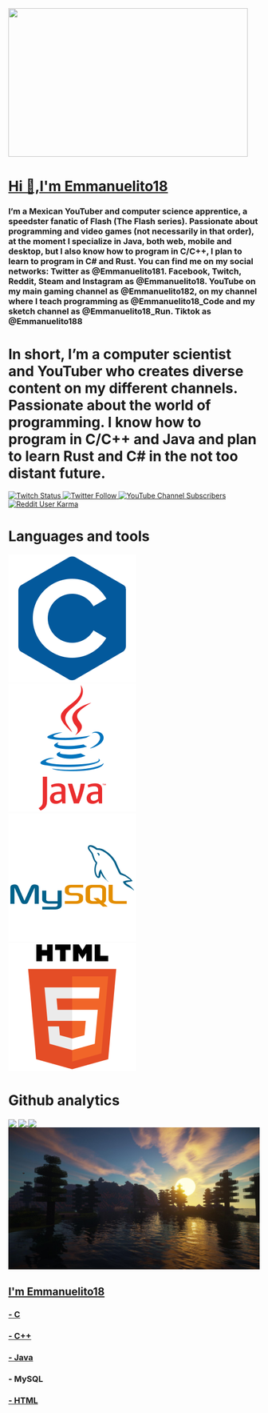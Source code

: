 <div id="header" aling="center">
    <img aling="center" src="https://media.giphy.com/media/XO8RMtRaK73isIt0i2/giphy.gif" width="480" height="297"/>
    <h1 aling="center"><a href="https://ww.youtube.com/@Emmanuelito18_Code">Hi 👋,I'm Emmanuelito18</a></h1>
    <h3 aling="center">I’m a Mexican YouTuber and computer science apprentice, a speedster fanatic of Flash (The Flash series). Passionate about programming and video games (not necessarily in that order), at the moment I specialize in Java, both web, mobile and desktop, but I also know how to program in C/C++, I plan to learn to program in C# and Rust. You can find me on my social networks: Twitter as @Emmanuelito181. Facebook, Twitch, Reddit, Steam and Instagram as @Emmanuelito18. YouTube on my main gaming channel as @Emmanuelito182, on my channel where I teach programming as @Emmanuelito18_Code and my sketch channel as @Emmanuelito18_Run. Tiktok as @Emmanuelito188</h3>
    <h1 aling="center">In short, I’m a computer scientist and YouTuber who creates diverse content on my different channels. Passionate about the world of programming. I know how to program in C/C++ and Java and plan to learn Rust and C# in the not too distant future.</h1>
</div>

<div id="badges">
  <a href="https://twitch.tv/emmanuelito18">
    <img alt="Twitch Status" src="https://img.shields.io/twitch/status/emmanuelito18?style=for-the-badge&logo=twitch">
  </a>
  <a href="https://twitter.com/Emmanuelito181">
    <img alt="Twitter Follow" src="https://img.shields.io/twitter/follow/Emmanuelito181?style=for-the-badge&logo=X">
  </a>
  <a href="https://www.youtube.com/@Emmanuelito18_Code">
    <img alt="YouTube Channel Subscribers" src="https://img.shields.io/youtube/channel/subscribers/UCDZAjygwY93eLyxAszZGvXw?style=for-the-badge&logo=youtube&label=Emmanuelito18%20Subscribers">
  </a>
  <a href="https://www.reddit.com/user/Emmanuelito18/">
    <img alt="Reddit User Karma" src="https://img.shields.io/reddit/user-karma/combined/Emmanuelito18?style=for-the-badge&logo=Reddit">
  </a>
</div>

<div id="languages and tools">
  <h1 aling=center">Languages and tools</h1>
  <a href="https://github.com/Emmanuelito18?tab=repositories&q=&type=&language=c&sort=">
    <img src="https://github.com/devicons/devicon/blob/master/icons/c/c-plain.svg"></img>
  </a>
  </a href="https://github.com/Emmanuelito18?tab=repositories&q=&type=&language=c%2B%2B&sort=">

  </a>
  <a href="https://github.com/Emmanuelito18?tab=repositories&q=&type=&language=java&sort=">
    <img src="https://github.com/devicons/devicon/blob/master/icons/java/java-original-wordmark.svg"></img>
  </a>
    <img src="https://github.com/devicons/devicon/blob/master/icons/mysql/mysql-original-wordmark.svg"></img>
  <a href="https://github.com/Emmanuelito18?tab=repositories&q=&type=&language=html&sort=">
    <img src="https://github.com/devicons/devicon/blob/master/icons/html5/html5-original-wordmark.svg"></img>
  </a>
</div>

<div id="stats">
  <h1 aling="center">Github analytics</h1>
  <img height=200 align="center" src="(http://github-readme-streak-stats.herokuapp.com?user=Emmanuelito18&theme=dark&hide_border=true"/>
  <a href="https://github.com/anuraghazra/github-readme-stats">
    <img height=200 align="center" src="https://github-readme-stats.vercel.app/api?username=Emmanuelito18&theme=dark&show_icons=true"/>
  </a>
  <a href="https://github.com/anuraghazra/github-readme-stats">
    <img height=200 align="center" src="https://github-readme-stats.vercel.app/api/top-langs/?username=Emmanuelito18&layout=compact&theme=dark"/>
  </a>
</div>

<div id="actual">
  <a href="https://www.youtube.com/@Emmanuelito182"><img src="/Portada.jpg"></a>
  <h2><a href="https://ww.youtube.com/@Emmanuelito18_Code">I'm Emmanuelito18</a></h2>
  <h3> <a href="https://github.com/Emmanuelito18?tab=repositories&q=&type=&language=c&sort=">- C</a></h3>
  <h3> <a href="https://github.com/Emmanuelito18?tab=repositories&q=&type=&language=c%2B%2B&sort=">- C++</a></h3>
  <h3> <a href="https://github.com/Emmanuelito18?tab=repositories&q=&type=&language=java&sort=">- Java</a></h3>
  <h3> - MySQL</h3>
  <h3> <a href="https://github.com/Emmanuelito18?tab=repositories&q=&type=&language=html&sort=">- HTML</a></h3>
<br>
</div>